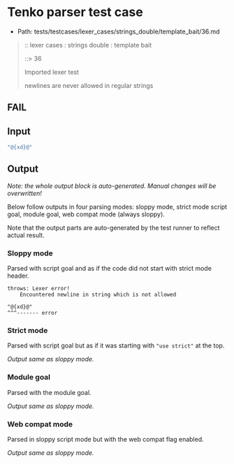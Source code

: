 # Tenko parser test case

- Path: tests/testcases/lexer_cases/strings_double/template_bait/36.md

> :: lexer cases : strings double : template bait
>
> ::> 36
>
> Imported lexer test
>
> newlines are never allowed in regular strings

## FAIL

## Input

`````js
"@{xd}@"
`````

## Output

_Note: the whole output block is auto-generated. Manual changes will be overwritten!_

Below follow outputs in four parsing modes: sloppy mode, strict mode script goal, module goal, web compat mode (always sloppy).

Note that the output parts are auto-generated by the test runner to reflect actual result.

### Sloppy mode

Parsed with script goal and as if the code did not start with strict mode header.

`````
throws: Lexer error!
    Encountered newline in string which is not allowed

"@{xd}@"
^^^------- error
`````

### Strict mode

Parsed with script goal but as if it was starting with `"use strict"` at the top.

_Output same as sloppy mode._

### Module goal

Parsed with the module goal.

_Output same as sloppy mode._

### Web compat mode

Parsed in sloppy script mode but with the web compat flag enabled.

_Output same as sloppy mode._
